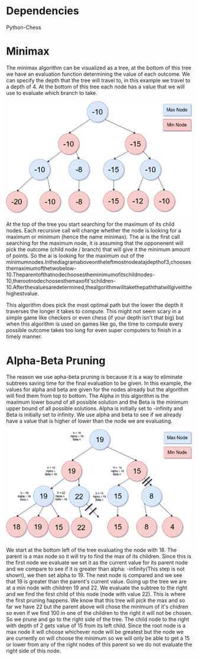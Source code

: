 # Dependencies
Python-Chess
# Minimax
The minimax algorithm can be visualized as a tree, at the bottom of this tree we have an evaluation function determining the value of each outcome. We can specify the depth that the tree will travel to, in this example we travel to a depth of 4.
At the bottom of this tree each node has a value that we will use to evaluate which branch to take. 
<div align="center">
  <img alt="Minimax Tree" src="doc/Minimax.png"><br><br>
</div>
At the top of the tree you start searching for the maximum of its child nodes. Each recursive call will change whether the node is looking for a maximum or minimum (hence the name minimax). The ai is the first call searching for the maximum node, it is assuming that the opponenent will 
pick the outcome (child node / branch) that will give it the minimum amount of points. So the ai is looking for the maximum out of the
minimumnodes.Inthediagramaboveontheleftmostnodeatajdepthof3,choosesthemaximumofthetwobelow-10.Theparentofthatnodechoosestheminimumofitschildnodes-10,therootnodechoosesthemaxofit'schildren-10.Afterthevaluesaredetermined,thealgorithmwilltakethepaththatwillgiveitthehighestvalue.

This algorithm does pick the most optimal path but the lower the depth it traverses the longer it takes to compute. This might not seem scary in a simple game like checkers or even chess (if your depth isn't that big) but when this algorithm is used on games like go, the time to compute every possible outcome takes too long for even super computers to finish in a timely manner.

# Alpha-Beta Pruning
The reason we use apha-beta pruning is because it is a way to eliminate subtrees saving time for the final evaluation to be given.
In this example, the values for alpha and beta are given for the nodes already but the algorithm will find them from top to bottom.
The Alpha in this algorithm is the maximum lower bound of all possible solution and the Beta is the minimum upper bound of all possible solutions. Alpha is initially set to -infinity and Beta is initially set to infinity. We use alpha and beta to see if we already have a
value that is higher of lower than the node we are evaluating.
<div align="center">
  <img alt="Alpha-Beta Pruning" src="doc/AlphaBetaPruning.png"><br><br>
</div>
We start at the bottom left of the tree evaluating the node with 18. The parent is a max node so it will try to find the max of its children. Since this is the first node we evaluate we set it as the current value for its parent node and we compare to see if it is greater than alpha: -infinity(This step is not shown), we then set alpha to 19. The next node is compared and we see that 19 is greater than the parent's current value. Going up the tree we are at a min node with children 19 and 22. We evaluate the subtree to the right and we find the first child of this node (node with value 22). This is where the first pruning happens. We know that this tree will pick the max and so far we have 22 but the parent above will chose the minimum of it's chidren so even if we find 100 in one of the children to the right it will not be chosen. So we prune and go to the right side of the tree. The child node to the right with depth of 2 gets value of 15 from its left child. Since the root node is a max node it will choose whichever node will be greatest but the node we are currently on will choose the minimum so we will only be able to get a 15 or lower from any of the right nodes of this parent so we do not evaluate the right side of this node.
